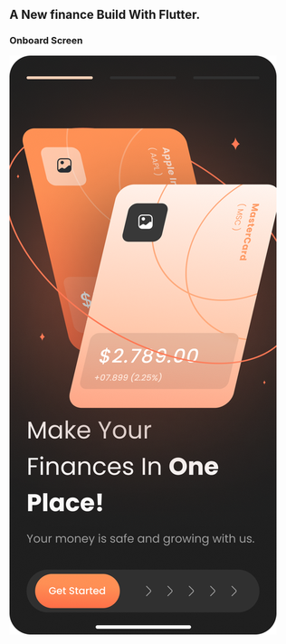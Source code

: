 

## A New finance Build With Flutter.

### Onboard Screen

![this is the onboard screen](assets/Onboarding.png)


